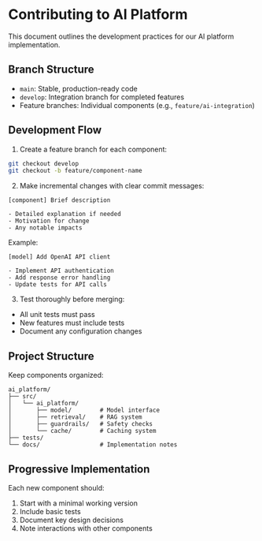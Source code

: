 # Contributing to AI Platform

This document outlines the development practices for our AI platform implementation.

## Branch Structure

- `main`: Stable, production-ready code
- `develop`: Integration branch for completed features
- Feature branches: Individual components (e.g., `feature/ai-integration`)

## Development Flow

1. Create a feature branch for each component:

```bash
git checkout develop
git checkout -b feature/component-name
```

2. Make incremental changes with clear commit messages:

```
[component] Brief description

- Detailed explanation if needed
- Motivation for change
- Any notable impacts
```

Example:

```
[model] Add OpenAI API client

- Implement API authentication
- Add response error handling
- Update tests for API calls
```

3. Test thoroughly before merging:

- All unit tests must pass
- New features must include tests
- Document any configuration changes

## Project Structure

Keep components organized:

```
ai_platform/
├── src/
│   └── ai_platform/
│       ├── model/        # Model interface
│       ├── retrieval/    # RAG system
│       ├── guardrails/   # Safety checks
│       └── cache/        # Caching system
├── tests/
└── docs/                 # Implementation notes
```

## Progressive Implementation

Each new component should:

1. Start with a minimal working version
2. Include basic tests
3. Document key design decisions
4. Note interactions with other components
